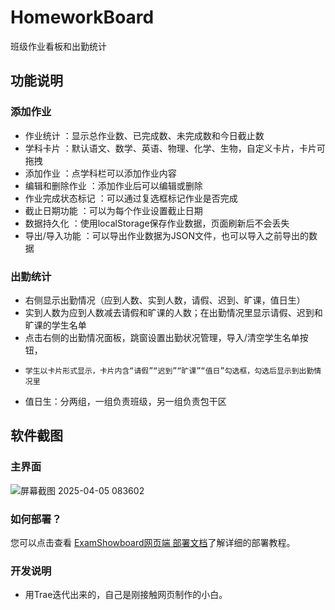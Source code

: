 # HomeworkBoard
班级作业看板和出勤统计

## 功能说明
### 添加作业
- 作业统计 ：显示总作业数、已完成数、未完成数和今日截止数
- 学科卡片 ：默认语文、数学、英语、物理、化学、生物，自定义卡片，卡片可拖拽
- 添加作业 ：点学科栏可以添加作业内容 
- 编辑和删除作业 ：添加作业后可以编辑或删除
- 作业完成状态标记 ：可以通过复选框标记作业是否完成
- 截止日期功能 ：可以为每个作业设置截止日期
- 数据持久化 ：使用localStorage保存作业数据，页面刷新后不会丢失
- 导出/导入功能 ：可以导出作业数据为JSON文件，也可以导入之前导出的数据
    
### 出勤统计
- 右侧显示出勤情况（应到人数、实到人数，请假、迟到、旷课，值日生）
- 实到人数为应到人数减去请假和旷课的人数；在出勤情况里显示请假、迟到和旷课的学生名单
- 点击右侧的出勤情况面板，跳窗设置出勤状况管理，导入/清空学生名单按钮，
-     学生以卡片形式显示，卡片内含“请假”“迟到”“旷课”“值日”勾选框，勾选后显示到出勤情况里
- 值日生：分两组，一组负责班级，另一组负责包干区

## 软件截图
### 主界面
![屏幕截图 2025-04-05 083602](https://github.com/user-attachments/assets/b05980b4-d464-465e-b8df-570a1556d0ed)

### 如何部署？   
 您可以点击查看 [ExamShowboard网页端 部署文档](https://docs.examaware.tech/web/web-deploy.html)了解详细的部署教程。   

### 开发说明
- 用Trae迭代出来的，自己是刚接触网页制作的小白。
